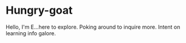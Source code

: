 # Hungry-goat
Hello, I'm E...here to explore.
Poking around to inquire more.
Intent on learning info galore.
